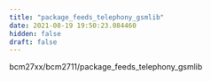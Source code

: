 ```yaml
---
title: "package_feeds_telephony_gsmlib"
date: 2021-08-19 19:50:23.084460
hidden: false
draft: false
---
```


bcm27xx/bcm2711/package_feeds_telephony_gsmlib

